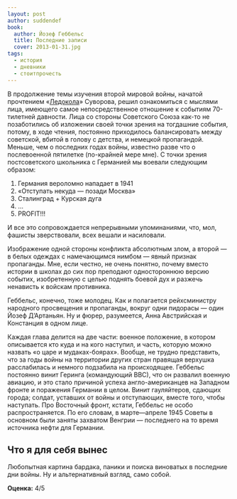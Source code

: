 ```yaml
---
layout: post
author: suddendef
book:
  author: Йозеф Геббельс
  title: Последние записи
  cover: 2013-01-31.jpg
tags:
  - история
  - дневники
  - стоитпрочесть
---
```


В продолжение темы изучения второй мировой войны, начатой прочтением «[Ледокола](/2012/11/13/ledokol.html)» Суворова, решил ознакомиться с мыслями лица, имеющего самое непосредственное отношение к событиям 70-тилетней давности. Лица со стороны Советского Союза как-то не позаботились об изложении своей точки зрения на тогдашние события, потому, в ходе чтения, постоянно приходилось балансировать между советской, вбитой в голову с детства, и немецкой пропагандой.
Меньше, чем о последних годах войны, известно разве что о послевоенной пятилетке (по-крайней мере мне). С точки зрения постсоветского школьника с Германией мы воевали следующим образом:

1. Германия вероломно нападает в 1941
2. «Отступать некуда — позади Москва»
3. Сталинград + Курская дуга
4. …
5. PROFIT!!!

И все это сопровождается непрерывными упоминаниями, что, мол, фашисты зверствовали, всех вешали и насиловали.

Изображение одной стороны конфликта абсолютным злом, а второй — в белых одеждах с намечающимся нимбом — явный признак пропаганды. Мне, если честно, не очень понятно, почему вместо истории в школах до сих пор преподают одностороннюю версию событих, изобретенную с целью поднять боевой дух и разжечь ненависть к войскам противника.

Геббельс, конечно, тоже молодец. Как и полагается рейхсминистру народного просвещения и пропаганды, вокруг одни пидорасы — один Йозеф Д’Артаньян. Ну и фюрер, разумеется, Анна Австрийская и Констанция в одном лице.

Каждая глава делится на две части: военное положение, в котором описывается кто куда и на кого наступил, и часть, которую можно назвать «о царе и мудаках-боярах». Вообще, не трудно представить, что за годы войны на территории других стран правящая верхушка расслабилась и немного подзабила на происходящее. Геббельс постоянно винит Геринга (командующий ВВС), что он развалил военную авиацию, и это стало причиной успеха англо-американцев на Западном фронте и поражения Германии в целом. Винит гауляйтеров, сдающих города; солдат, уставших от войны и отступающих, вместе того, чтобы наступать. Про Восточный фронт, кстати, Геббельс не особо распространяется. По его словам, в марте—апреле 1945 Советы в основном были заняты захватом Венгрии — последнего на то время источника нефти для Германии.

## Что я для себя вынес

Любопытная картина бардака, паники и поиска виноватых в последние дни войны. Ну и альтернативный взгляд, само собой.

**Оценка:** 4/5
